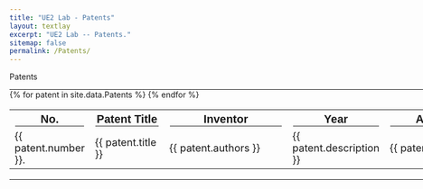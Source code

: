 ```yaml
---
title: "UE2 Lab - Patents"
layout: textlay
excerpt: "UE2 Lab -- Patents."
sitemap: false
permalink: /Patents/
---
```


<p class="title-center">Patents</p>

<style>
  hr {
    margin: 0;
    border-color: black;
  }
</style>

<hr style="width: 1200px; border-width: 2px;">
<table style="width: 1200px; font-size: 18px;">
  <tr style="font-size: 20px; font-family: Arial">
    <th>No.<hr></th>
    <th>Patent Title<hr></th>
    <th>Inventor<hr></th>
    <th>Year<hr></th>
    <th>Application Date<hr></th>
    <th>Patent Number<hr></th>
  </tr>
  {% for patent in site.data.Patents %}
  <tr>
    <td class="project-cell" style="width: 60px;">
      {{ patent.number }}.
    </td>
    <td class="project-cell">{{ patent.title }}</td>
    <td class="project-cell" style="width: 200px;">{{ patent.authors }}</td>
    <td class="project-cell" style="width: 80px;">{{ patent.description }}</td>
    <td class="project-cell" style="width: 250px;">{{ patent.date }}</td>
    <td class="project-cell" style="width: 250px;">{{ patent.ID }}</td>
  </tr>
  {% endfor %}
</table>
<hr style="width: 1200px; border-width: 2px; margin-bottom: 140px;">
